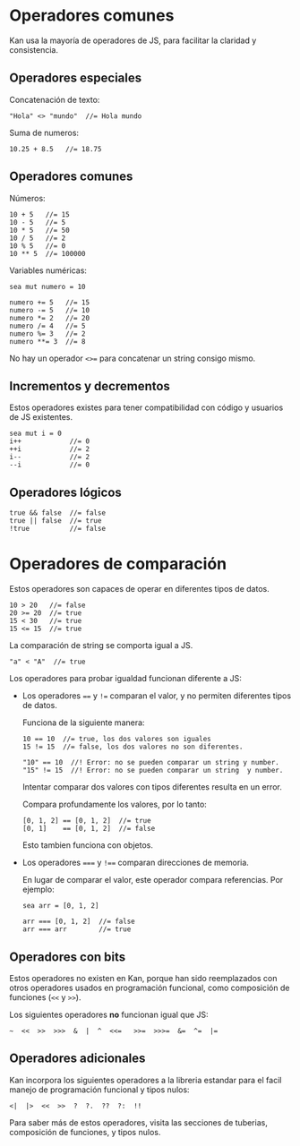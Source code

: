 # Operadores comunes

Kan usa la mayoría de operadores de JS, para facilitar la claridad y consistencia.

## Operadores especiales

Concatenación de texto:

```
"Hola" <> "mundo"  //= Hola mundo
```

Suma de numeros:

```
10.25 + 8.5   //= 18.75
```

## Operadores comunes

Números:

```
10 + 5   //= 15
10 - 5   //= 5
10 * 5   //= 50
10 / 5   //= 2
10 % 5   //= 0
10 ** 5  //= 100000
```

Variables numéricas:

```
sea mut numero = 10

numero += 5   //= 15
numero -= 5   //= 10
numero *= 2   //= 20
numero /= 4   //= 5
numero %= 3   //= 2
numero **= 3  //= 8
```

No hay un operador `<>=` para concatenar un string consigo mismo.

## Incrementos y decrementos

Estos operadores existes para tener compatibilidad con código y usuarios de JS
existentes.

```
sea mut i = 0
i++            //= 0
++i            //= 2
i--            //= 2
--i            //= 0
```

## Operadores lógicos

```
true && false  //= false
true || false  //= true
!true          //= false
```

# Operadores de comparación

Estos operadores son capaces de operar en diferentes tipos de datos.

```
10 > 20   //= false
20 >= 20  //= true
15 < 30   //= true
15 <= 15  //= true
```

La comparación de string se comporta igual a JS.

```
"a" < "A"  //= true
```

Los operadores para probar igualdad funcionan diferente a JS:

- Los operadores `==` y `!=` comparan el valor, y no permiten diferentes tipos de datos.
  
  Funciona de la siguiente manera:
  
  ```
  10 == 10  //= true, los dos valores son iguales
  15 != 15  //= false, los dos valores no son diferentes.
  
  "10" == 10  //! Error: no se pueden comparar un string y number.
  "15" != 15  //! Error: no se pueden comparar un string  y number.
  ```
  
  Intentar comparar dos valores con tipos diferentes resulta en un error.
  
  Compara profundamente los valores, por lo tanto:
  
  ```
  [0, 1, 2] == [0, 1, 2]  //= true
  [0, 1]    == [0, 1, 2]  //= false
  ```
  
  Esto tambien funciona con objetos.
  
- Los operadores `===` y `!==` comparan direcciones de memoria.

  En lugar de comparar el valor, este operador compara referencias. Por ejemplo:
  
  ```
  sea arr = [0, 1, 2]
  
  arr === [0, 1, 2]  //= false
  arr === arr        //= true
  ```

## Operadores con bits

Estos operadores no existen en Kan, porque han sido reemplazados con otros operadores usados en programación funcional, como composición de funciones (`<<` y `>>`).

Los siguientes operadores **no** funcionan igual que JS:

`~  <<  >>  >>>  &  |  ^  <<=   >>=  >>>=  &=  ^=  |=`

## Operadores adicionales

Kan incorpora los siguientes operadores a la libreria estandar para el facil manejo de
programación funcional y tipos nulos:

`<|  |>  <<  >>  ?  ?.  ??  ?:  !!`

Para saber más de estos operadores, visita las secciones de tuberias, composición
de funciones, y tipos nulos.

